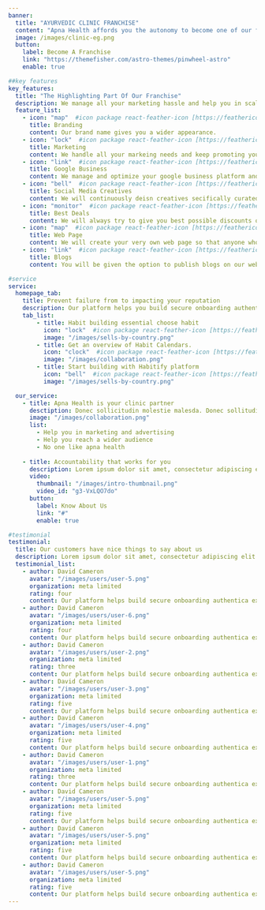 ```yaml
---
banner:
  title: "AYURVEDIC CLINIC FRANCHISE"
  content: "Apna Health affords you the autonomy to become one of our franchisees. Our accomplished specialists provide the requisite guidance and assistance to enable you to operate the business independently."
  image: /images/clinic-eg.png
  button:
    label: Become A Franchise
    link: "https://themefisher.com/astro-themes/pinwheel-astro"
    enable: true

##key features
key_features:
  title: "The Highlighting Part Of Our Franchise"
  description: We manage all your marketing hassle and help you in scaling your practice to a national level
  feature_list:
    - icon: "map"  #icon package react-feather-icon [https://feathericons.com/]
      title: Branding
      content: Our brand name gives you a wider appearance.
    - icon: "lock"  #icon package react-feather-icon [https://feathericons.com/]
      title: Marketing
      content: We handle all your markeing needs and keep promoting you on different platforms.
    - icon: "link"  #icon package react-feather-icon [https://feathericons.com/]
      title: Google Business
      content: We manage and optimize your google business platform and make sure that you always rank among the top search results
    - icon: "bell"  #icon package react-feather-icon [https://feathericons.com/]
      title: Social Media Creatives
      content: We will continuously deisn creatives secifically curated for you and publish it on google so that you get a wider reach and the same will be provided to you which you can publish on your personal social media account.
    - icon: "monitor"  #icon package react-feather-icon [https://feathericons.com/]
      title: Best Deals
      content: We will always try to give you best possible discounts on medicines and ayurvedic products. 
    - icon: "map"  #icon package react-feather-icon [https://feathericons.com/]
      title: Web Page
      content: We will create your very own web page so that anyone who wishes to opt for an online consultation with can directly come to that link and book their online consultation.
    - icon: "link"  #icon package react-feather-icon [https://feathericons.com/]
      title: Blogs
      content: You will be given the option to publish blogs on our website which will be added to your very own web page. 

#service
service:
  homepage_tab:
    title: Prevent failure from to impacting your reputation
    description: Our platform helps you build secure onboarding authentication experiences that retain and engage your users. We build the infrastructure, you can.
    tab_list:
        - title: Habit building essential choose habit
          icon: "lock"  #icon package react-feather-icon [https://feathericons.com/]
          image: "/images/sells-by-country.png"
        - title: Get an overview of Habit Calendars.
          icon: "clock"  #icon package react-feather-icon [https://feathericons.com/]
          image: "/images/collaboration.png"
        - title: Start building with Habitify platform
          icon: "bell"  #icon package react-feather-icon [https://feathericons.com/]
          image: "/images/sells-by-country.png"

  our_service:
    - title: Apna Health is your clinic partner
      desctiption: Donec sollicitudin molestie malesda. Donec sollitudin molestie malesuada. Mauris pellentesque nec, egestas non nisi. Cras ultricies ligula sed
      image: "/images/collaboration.png"
      list:
        - Help you in marketing and advertising
        - Help you reach a wider audience
        - No one like apna health
  
    - title: Accountability that works for you
      description: Lorem ipsum dolor sit amet, consectetur adipiscing elit. Morbi egestas Werat viverra id et aliquet. vulputate egestas sollicitudin.
      video:
        thumbnail: "/images/intro-thumbnail.png"
        video_id: "g3-VxLQO7do"
      button:
        label: Know About Us
        link: "#"
        enable: true

#testimonial
testimonial:
  title: Our customers have nice things to say about us
  description: Lorem ipsum dolor sit amet, consectetur adipiscing elit. Morbi egestas Werat viverra id et aliquet. vulputate egestas sollicitudin.
  testimonial_list:
    - author: David Cameron
      avatar: "/images/users/user-5.png"
      organization: meta limited
      rating: four
      content: Our platform helps build secure onboarding authentica experiences & engage your users. We build .
    - author: David Cameron
      avatar: "/images/users/user-6.png"
      organization: meta limited
      rating: four
      content: Our platform helps build secure onboarding authentica experiences & engage your users. We build .
    - author: David Cameron
      avatar: "/images/users/user-2.png"
      organization: meta limited
      rating: three
      content: Our platform helps build secure onboarding authentica experiences & engage your users. We build .
    - author: David Cameron
      avatar: "/images/users/user-3.png"
      organization: meta limited
      rating: five
      content: Our platform helps build secure onboarding authentica experiences & engage your users. We build .
    - author: David Cameron
      avatar: "/images/users/user-4.png"
      organization: meta limited
      rating: five
      content: Our platform helps build secure onboarding authentica experiences & engage your users. We build .
    - author: David Cameron
      avatar: "/images/users/user-1.png"
      organization: meta limited
      rating: three
      content: Our platform helps build secure onboarding authentica experiences & engage your users. We build .
    - author: David Cameron
      avatar: "/images/users/user-5.png"
      organization: meta limited
      rating: five
      content: Our platform helps build secure onboarding authentica experiences & engage your users. We build .
    - author: David Cameron
      avatar: "/images/users/user-5.png"
      organization: meta limited
      rating: five
      content: Our platform helps build secure onboarding authentica experiences & engage your users. We build .
    - author: David Cameron
      avatar: "/images/users/user-5.png"
      organization: meta limited
      rating: five
      content: Our platform helps build secure onboarding authentica experiences & engage your users. We build .
---
```

